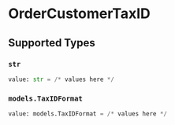 # OrderCustomerTaxID


## Supported Types

### `str`

```python
value: str = /* values here */
```

### `models.TaxIDFormat`

```python
value: models.TaxIDFormat = /* values here */
```

